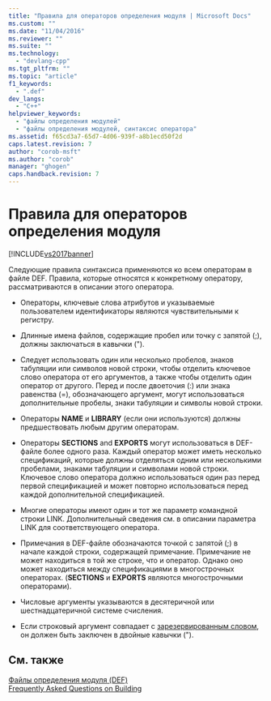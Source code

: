 ```yaml
---
title: "Правила для операторов определения модуля | Microsoft Docs"
ms.custom: ""
ms.date: "11/04/2016"
ms.reviewer: ""
ms.suite: ""
ms.technology: 
  - "devlang-cpp"
ms.tgt_pltfrm: ""
ms.topic: "article"
f1_keywords: 
  - ".def"
dev_langs: 
  - "C++"
helpviewer_keywords: 
  - "файлы определения модулей"
  - "файлы определения модулей, синтаксис оператора"
ms.assetid: f65cd3a7-65d7-4d06-939f-a8b1ecd50f2d
caps.latest.revision: 7
author: "corob-msft"
ms.author: "corob"
manager: "ghogen"
caps.handback.revision: 7
---
```

# Правила для операторов определения модуля
[!INCLUDE[vs2017banner](../../assembler/inline/includes/vs2017banner.md)]

Следующие правила синтаксиса применяются ко всем операторам в файле DEF.  Правила, которые относятся к конкретному оператору, рассматриваются в описании этого оператора.  
  
-   Операторы, ключевые слова атрибутов и указываемые пользователем идентификаторы являются чувствительными к регистру.  
  
-   Длинные имена файлов, содержащие пробел или точку с запятой \(;\), должны заключаться в кавычки \("\).  
  
-   Следует использовать один или несколько пробелов, знаков табуляции или символов новой строки, чтобы отделить ключевое слово оператора от его аргументов, а также чтобы отделить один оператор от другого.  Перед и после двоеточия \(:\) или знака равенства \(\=\), обозначающего аргумент, могут использоваться дополнительные пробелы, знаки табуляции и символы новой строки.  
  
-   Операторы **NAME** и **LIBRARY** \(если они используются\) должны предшествовать любым другим операторам.  
  
-   Операторы **SECTIONS** and **EXPORTS** могут использоваться в DEF\-файле более одного раза.  Каждый оператор может иметь несколько спецификаций, которые должны отделяться одним или несколькими пробелами, знаками табуляции и символами новой строки.  Ключевое слово оператора должно использоваться один раз перед первой спецификацией и может повторно использоваться перед каждой дополнительной спецификацией.  
  
-   Многие операторы имеют один и тот же параметр командной строки LINK.  Дополнительный сведения см. в описании параметра LINK для соответствующего оператора.  
  
-   Примечания в DEF\-файле обозначаются точкой с запятой \(;\) в начале каждой строки, содержащей примечание.  Примечание не может находиться в той же строке, что и оператор. Однако оно может находиться между спецификациями в многострочных операторах. \(**SECTIONS** и **EXPORTS** являются многострочными операторами\).  
  
-   Числовые аргументы указываются в десятеричной или шестнадцатеричной системе счисления.  
  
-   Если строковый аргумент совпадает с [зарезервированным словом](../../build/reference/reserved-words.md), он должен быть заключен в двойные кавычки \("\).  
  
## См. также  
 [Файлы определения модуля \(DEF\)](../Topic/Module-Definition%20\(.Def\)%20Files.md)   
 [Frequently Asked Questions on Building](http://msdn.microsoft.com/ru-ru/56a3bb8f-0181-4989-bab4-a07ba950ab08)